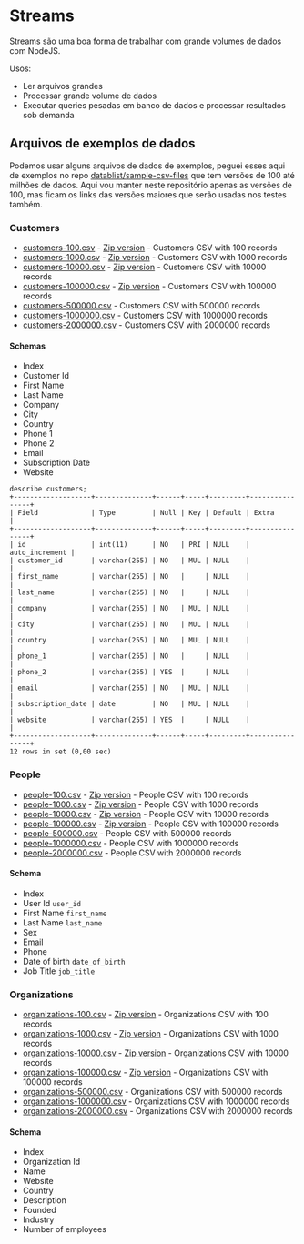 # Streams 

Streams são uma boa forma de trabalhar com grande volumes de dados com NodeJS.


Usos: 

- Ler arquivos grandes 
- Processar grande volume de dados 
- Executar queries pesadas em banco de dados e processar resultados sob demanda 



## Arquivos de exemplos de dados 


Podemos usar alguns arquivos de dados de exemplos, peguei esses aqui de exemplos no repo [datablist/sample-csv-files](https://github.com/datablist/sample-csv-files) que tem versões de 100 até milhões de dados. Aqui vou manter neste repositório apenas as versões de 100, mas ficam os links das versões maiores que serão usadas nos testes também.

### Customers 

- [customers-100.csv](https://drive.google.com/uc?id=1zO8ekHWx9U7mrbx_0Hoxxu6od7uxJqWw&export=download) - [Zip version](https://drive.google.com/uc?id=1yyL20BNKv3PxJRJVjJ_2Q-HidvIUis45&export=download) - Customers CSV with 100 records
- [customers-1000.csv](https://drive.google.com/uc?id=1OT84-j5J5z2tHoUvikJtoJFInWmlyYzY&export=download) - [Zip version](https://drive.google.com/uc?id=17CIha7N1jOJWFd3G-CdlA5JplCnGj67x&export=download) - Customers CSV with 1000 records
- [customers-10000.csv](https://drive.google.com/uc?id=1x2IdSNcHGLmot9i1h90gwMJr5lULC2QV&export=download) - [Zip version](https://drive.google.com/uc?id=1peI5sBNUVN_Q7qhgZwwCEejpMR1NjOwd&export=download) - Customers CSV with 10000 records
- [customers-100000.csv](https://drive.google.com/uc?id=1N1xoxgcw2K3d-49tlchXAWw4wuxLj7EV&export=download) - [Zip version](https://drive.google.com/uc?id=1ZCVi_08A8W0f6q-2sVHDPyGzC0S7o4r4&export=download) - Customers CSV with 100000 records
- [customers-500000.csv](https://drive.google.com/uc?id=1f_lRSEobcCqoigHnc9mzli8fbK18loQm&export=download) - Customers CSV with 500000 records
- [customers-1000000.csv](https://drive.google.com/uc?id=16WH96smhIT0KK0ZVJRpjymLa_XDhKOoD&export=download) - Customers CSV with 1000000 records
- [customers-2000000.csv](https://drive.google.com/uc?id=1IXQDp8Um3d-o7ysZLxkDyuvFj9gtlxqz&export=download) - Customers CSV with 2000000 records



#### Schemas

- Index
- Customer Id
- First Name
- Last Name
- Company
- City
- Country
- Phone 1
- Phone 2
- Email
- Subscription Date
- Website

```
describe customers;
+-------------------+--------------+------+-----+---------+----------------+
| Field             | Type         | Null | Key | Default | Extra          |
+-------------------+--------------+------+-----+---------+----------------+
| id                | int(11)      | NO   | PRI | NULL    | auto_increment |
| customer_id       | varchar(255) | NO   | MUL | NULL    |                |
| first_name        | varchar(255) | NO   |     | NULL    |                |
| last_name         | varchar(255) | NO   |     | NULL    |                |
| company           | varchar(255) | NO   | MUL | NULL    |                |
| city              | varchar(255) | NO   | MUL | NULL    |                |
| country           | varchar(255) | NO   | MUL | NULL    |                |
| phone_1           | varchar(255) | NO   |     | NULL    |                |
| phone_2           | varchar(255) | YES  |     | NULL    |                |
| email             | varchar(255) | NO   | MUL | NULL    |                |
| subscription_date | date         | NO   | MUL | NULL    |                |
| website           | varchar(255) | YES  |     | NULL    |                |
+-------------------+--------------+------+-----+---------+----------------+
12 rows in set (0,00 sec)
```


### People

- [people-100.csv](https://drive.google.com/uc?id=1phaHg9objxK2MwaZmSUZAKQ8kVqlgng4&export=download) - [Zip version](https://drive.google.com/uc?id=1BVcEHEiXiXCcfG7CIbvX3EotJhDknSw-&export=download) - People CSV with 100 records
- [people-1000.csv](https://drive.google.com/uc?id=1AWPf-pJodJKeHsARQK_RHiNsE8fjPCVK&export=download) - [Zip version](https://drive.google.com/uc?id=1s3761PwSCu8JzTRUctOy8CtncfXry2V8&export=download) - People CSV with 1000 records
- [people-10000.csv](https://drive.google.com/uc?id=1VEi-dnEh4RbBKa97fyl_Eenkvu2NC6ki&export=download) - [Zip version](https://drive.google.com/uc?id=1lJD9_S2XwIVLWyNSDqcIpT8Bqt7408p-&export=download) - People CSV with 10000 records
- [people-100000.csv](https://drive.google.com/uc?id=1NW7EnwxuY6RpMIxOazRVibOYrZfMjsb2&export=download) - [Zip version](https://drive.google.com/uc?id=1yDP1I1cbiY8LrZdamdfwwVlM7di4SEE_&export=download) - People CSV with 100000 records
- [people-500000.csv](https://drive.google.com/uc?id=1gYcKeeF2KIx3jHsn-Egc_zjv-VaI4LFw&export=download) - People CSV with 500000 records
- [people-1000000.csv](https://drive.google.com/uc?id=1CUl7o2GAsNuMas2pyjqmz5CavGV08Mje&export=download) - People CSV with 1000000 records
- [people-2000000.csv](https://drive.google.com/uc?id=1fveqbEJIr4o4oMqswF03NA2Qrk1zF7v4&export=download) - People CSV with 2000000 records


#### Schema

- Index
- User Id `user_id`
- First Name `first_name`
- Last Name `last_name`
- Sex
- Email
- Phone
- Date of birth `date_of_birth`
- Job Title `job_title`



### Organizations

- [organizations-100.csv](https://drive.google.com/uc?id=13a2WyLoGxQKXbN_AIjrOogIlQKNe9uPm&export=download) - [Zip version](https://drive.google.com/uc?id=1FE22Q358zt0DPgJu-Bflo2FCXD1X_pxl&export=download) - Organizations CSV with 100 records
- [organizations-1000.csv](https://drive.google.com/uc?id=1AjP7Vy0apmPaBkMBzbtv_XiDATuoBJyg&export=download) - [Zip version](https://drive.google.com/uc?id=1nClHbAB2od_E4-Wx7V00ENLrNqsm_SDU&export=download) - Organizations CSV with 1000 records
- [organizations-10000.csv](https://drive.google.com/uc?id=13p-box0F9kou4wE9AyeBNKMSfE767xT-&export=download) - [Zip version](https://drive.google.com/uc?id=1Xi1_OLMLS4ehBG4CGeyMt4kSyxrcsW7p&export=download) - Organizations CSV with 10000 records
- [organizations-100000.csv](https://drive.google.com/uc?id=1g4wqEIsKyiBWeCAwd0wEkiC4Psc4zwFu&export=download) - [Zip version](https://drive.google.com/uc?id=1wtYMAcAHHwdgoSQoe6BJfTHDnkXrJt2d&export=download) - Organizations CSV with 100000 records
- [organizations-500000.csv](https://drive.google.com/uc?id=1w50f3dqKgzSqdeBhB8tXQHCmahq_a6cL&export=download) - Organizations CSV with 500000 records
- [organizations-1000000.csv](https://drive.google.com/uc?id=1uaUCN5vAMVz73RgfJykJzzlIq2yQTlYB&export=download) - Organizations CSV with 1000000 records
- [organizations-2000000.csv](https://drive.google.com/uc?id=18vlOi20KcMR328ewc2NBsoBNPrV3vL9Q&export=download) - Organizations CSV with 2000000 records

#### Schema

- Index
- Organization Id
- Name
- Website
- Country
- Description
- Founded
- Industry
- Number of employees
